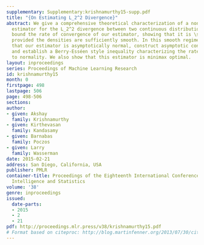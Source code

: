```yaml
---
supplementary: Supplementary:krishnamurthy15-supp.pdf
title: "{On Estimating L_2^2 Divergence}"
abstract: We give a comprehensive theoretical characterization of a nonparametric
  estimator for the L_2^2 divergence between two continuous distributions. We first
  bound the rate of convergence of our estimator, showing that it is \sqrtn-consistent
  provided the densities are sufficiently smooth. In this smooth regime, we then show
  that our estimator is asymptotically normal, construct asymptotic confidence intervals,
  and establish a Berry-Esséen style inequality characterizing the rate of convergence
  to normality. We also show that this estimator is minimax optimal.
layout: inproceedings
series: Proceedings of Machine Learning Research
id: krishnamurthy15
month: 0
firstpage: 498
lastpage: 506
page: 498-506
sections: 
author:
- given: Akshay
  family: Krishnamurthy
- given: Kirthevasan
  family: Kandasamy
- given: Barnabas
  family: Poczos
- given: Larry
  family: Wasserman
date: 2015-02-21
address: San Diego, California, USA
publisher: PMLR
container-title: Proceedings of the Eighteenth International Conference on Artificial
  Intelligence and Statistics
volume: '38'
genre: inproceedings
issued:
  date-parts:
  - 2015
  - 2
  - 21
pdf: http://proceedings.mlr.press/v38/krishnamurthy15.pdf
# Format based on citeproc: http://blog.martinfenner.org/2013/07/30/citeproc-yaml-for-bibliographies/
---
```

